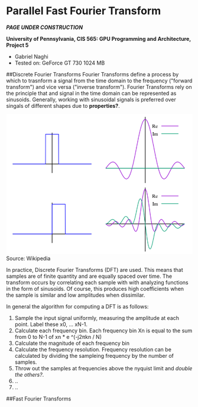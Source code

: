 Parallel Fast Fourier Transform
======================

***PAGE UNDER CONSTRUCTION***

**University of Pennsylvania, CIS 565: GPU Programming and Architecture, Project 5**

* Gabriel Naghi
* Tested on: GeForce GT 730 1024 MB

##Discrete Fourier Transforms
Fourier Transforms define a process by which to trasnform a signal from the time domain to the frequency ("forward transform") and vice versa ("inverse transform"). Fourier Transforms rely on the principle that and signal in the time domain can be represented as sinusoids. Generally, working with sinusoidal signals is preferred over singals of different shapes due to **properties?**. 

![](img/Fourier_unit_pulse.png)
Source: Wikipedia

In practice, Discrete Fourier Transforms (DFT) are used. This means that samples are of finite quantity and are equally spaced over time. The transform occurs by correlating each sample with with analyzing functions in the form of sinusoids. Of course, this produces high coefficients when the sample is similar and low amplitudes when dissimilar. 

In general the algorithm for computing a DFT is as follows: 

1. Sample the input signal uniformly, measuring the amplitude at each point. Label these x0, ... xN-1.
2. Calculate each frequency bin. Each frequency bin Xn is equal to the sum from 0 to N-1 of xn * e ^(-j2πkn / N)
3. Calculate the magnitude of each frequency bin
4. Calculate the frequency resolution. Frequency resolution can be calculated by dividing the sampleing frequency by the number of samples.
5. Throw out the samples at frequencies above the nyquist limit and *double the others?*.
6. ..
7. ..




##Fast Fourier Transforms


